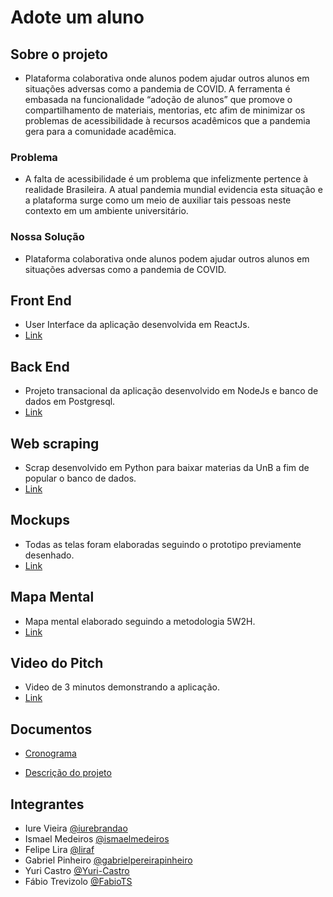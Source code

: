 # Adote um aluno 

## Sobre o projeto

- Plataforma colaborativa onde alunos podem ajudar outros alunos em situações
adversas como a pandemia de COVID. A ferramenta é embasada na
funcionalidade “adoção de alunos” que promove o compartilhamento de
materiais, mentorias, etc afim de minimizar os problemas de acessibilidade à
recursos acadêmicos que a pandemia gera para a comunidade acadêmica.

### Problema

- A falta de acessibilidade  é um problema que infelizmente pertence à realidade Brasileira. A atual pandemia mundial evidencia esta situação e a plataforma surge como um meio de auxiliar tais pessoas neste contexto em um ambiente universitário.

### Nossa Solução

- Plataforma colaborativa onde alunos podem ajudar outros alunos em situações adversas como a pandemia de COVID.

## Front End

- User Interface da aplicação desenvolvida em ReactJs.
- [Link](/Front-Hackaton)

## Back End

- Projeto transacional da aplicação desenvolvido em NodeJs e banco de dados em Postgresql.
- [Link](/Back-Hackaton)

## Web scraping

- Scrap desenvolvido em Python para baixar materias da UnB a fim de popular o banco de dados.
- [Link](/scrap-materia-unb)


## Mockups

- Todas as telas foram elaboradas seguindo o prototipo previamente desenhado.
- [Link](https://www.figma.com/file/JxJoQXyxEe27zRsAp7rA6T/Untitled)

## Mapa Mental

- Mapa mental elaborado seguindo a metodologia 5W2H.
- [Link](https://miro.com/app/board/o9J_kqYOBPA=/)

## Video do Pitch

- Video de 3 minutos demonstrando a aplicação.
- [Link](https://youtu.be/nAuNdrsPAxc)

## Documentos

- [Cronograma](cronogramas_atividades.pdf)

- [Descrição do projeto](descrição_do_projeto.pdf)

## Integrantes

- Iure Vieira [@iurebrandao](https://github.com/iurebrandao)
- Ismael Medeiros [@ismaelmedeiros](https://github.com/ismaelmedeiros)
- Felipe Lira [@liraf](https://github.com/liraf)
- Gabriel Pinheiro [@gabrielpereirapinheiro](https://github.com/gabrielpereirapinheiro)
- Yuri Castro [@Yuri-Castro](https://github.com/Yuri-Castro)
- Fábio Trevizolo [@FabioTS](https://github.com/FabioTS)
